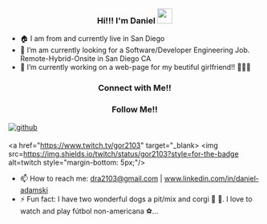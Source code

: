 ### <div align="center"> Hi!!!  I'm Daniel <img src="https://raw.githubusercontent.com/MartinHeinz/MartinHeinz/master/wave.gif" width="30px"> </div>



- 🏠 I am from and currently live in San Diego
- 🔭 I’m am currently looking for a Software/Developer Engineering Job. Remote-Hybrid-Onsite in San Diego CA
- 🌱 I’m currently working on a web-page for my beutiful girlfriend!! 👱🏼‍♀️
### <div align="center"> Connect with Me!! </div>

### <div align="center"> Follow Me!! </div>

<a href="https://github.com/rishavanand" target="_blank">
<img src=https://img.shields.io/badge/github-%2324292e.svg?&style=for-the-badge&logo=github&logoColor=white alt=github style="margin-bottom: 5px;" />
</a>

<a href="https://www.twitch.tv/gor2103" target="_blank>
<img src=https://img.shields.io/twitch/status/gor2103?style=for-the-badge alt=twitch style="margin-bottom: 5px;"/>
</a>
                                                   
- 📫 How to reach me: dra2103@gmail.com | www.linkedin.com/in/daniel-adamski
- ⚡ Fun fact: I have two wonderful dogs a pit/mix and corgi 🐶 🐶. I love to watch and play fútbol non-americana ⚽️...


